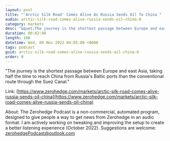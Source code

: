 ```yaml
---
layout: post
title: "'Arctic Silk Road' Comes Alive As Russia Sends Oil To China "
audio: arctic-silk-road-comes-alive-russia-sends-oil-china-0
category: markets
desc: "&quot;The journey is the shortest passage between Europe and east Asia, taking half the time to reach China from Russia's Baltic ports than the conventional route through the Suez Canal.&quot; "
duration: 00:02:48
length: 168
datetime: Wed, 09 Nov 2022 04:05:00 +0000
tags: podcast
guid: arctic-silk-road-comes-alive-russia-sends-oil-china-0
order: 0
---
```

&quot;The journey is the shortest passage between Europe and east Asia, taking half the time to reach China from Russia's Baltic ports than the conventional route through the Suez Canal.&quot; 

Link: [https://www.zerohedge.com/markets/arctic-silk-road-comes-alive-russia-sends-oil-china](https://www.zerohedge.com/markets/arctic-silk-road-comes-alive-russia-sends-oil-china)

About: The Zerohedge Podcast is a non-commercial, automated program, designed to give people a way to get news from Zerohedge in an audio format.  I am actively working on tweaking and improving the setup to create a better listening experience (October 2022).  Suggestions are welcome: [zerohedgePodcast@outlook.com](mailto:zerohedgePodcast@outlook.com)